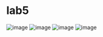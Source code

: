 # lab5
![image](https://github.com/MariiaSelivanova/lab5/assets/145068977/aecc95e2-ca20-48ba-8a35-c405052b463c)
![image](https://github.com/MariiaSelivanova/lab5/assets/145068977/62255bbb-6b23-4522-a961-151a5d0f92a9)
![image](https://github.com/MariiaSelivanova/lab5/assets/145068977/40f13750-56dd-481e-8d0c-a0b3aa4b8a4e)
![image](https://github.com/MariiaSelivanova/lab5/assets/145068977/28974eca-9956-4e3d-a4dd-3fc7ca5d3540)
